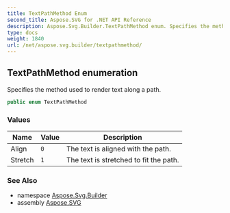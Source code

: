 ```yaml
---
title: TextPathMethod Enum
second_title: Aspose.SVG for .NET API Reference
description: Aspose.Svg.Builder.TextPathMethod enum. Specifies the method used to render text along a path
type: docs
weight: 1840
url: /net/aspose.svg.builder/textpathmethod/
---
```

## TextPathMethod enumeration

Specifies the method used to render text along a path.

```csharp
public enum TextPathMethod
```

### Values

| Name | Value | Description |
| --- | --- | --- |
| Align | `0` | The text is aligned with the path. |
| Stretch | `1` | The text is stretched to fit the path. |

### See Also

* namespace [Aspose.Svg.Builder](../../aspose.svg.builder/)
* assembly [Aspose.SVG](../../)

